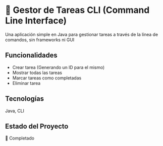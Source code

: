 
# 📝 Gestor de Tareas CLI (Command Line Interface)

Una aplicación simple en Java para gestionar tareas a través de la línea de comandos, sin frameworks ni GUI




## Funcionalidades

- Crear tarea (Generando un ID para el mismo)
- Mostrar todas las tareas
- Marcar tareas como completadas
- Eliminar tarea
## Tecnologías

Java, CLI

## Estado del Proyecto

🏁 Completado
